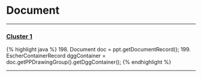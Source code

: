 # Document

***

### [Cluster 1](./1)
{% highlight java %}
198. Document doc = ppt.getDocumentRecord();
199. EscherContainerRecord dggContainer = doc.getPPDrawingGroup().getDggContainer();
{% endhighlight %}

***

